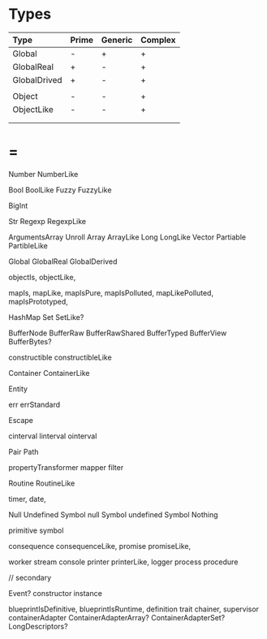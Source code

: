 # Types

| Type         | Prime | Generic | Complex |
|:------------ | ----- | ------- | ------- |
| Global       |   -   |    +    |    +    |
| GlobalReal   |   +   |    -    |    +    |
| GlobalDrived |   +   |    -    |    +    |
|              |       |         |         |
| Object       |   -   |    -    |    +    |
| ObjectLike   |   -   |    -    |    +    |
|              |       |         |         |
|              |       |         |         |

# =

Number
NumberLike

Bool
BoolLike
Fuzzy
FuzzyLike

BigInt

Str
Regexp
RegexpLike

ArgumentsArray
Unroll
Array
ArrayLike
Long
LongLike
Vector
Partiable
PartibleLike

Global
GlobalReal
GlobalDerived

objectIs,
objectLike,

mapIs,
mapLike,
mapIsPure,
mapIsPolluted,
mapLikePolluted,
mapIsPrototyped,

HashMap
Set
SetLike?

BufferNode
BufferRaw
BufferRawShared
BufferTyped
BufferView
BufferBytes?

constructible
constructibleLike

Container
ContainerLike

Entity

err
errStandard

Escape

cinterval
linterval
ointerval

Pair
Path

propertyTransformer
mapper
filter

Routine
RoutineLike

timer,
date,

Null
Undefined
Symbol null
Symbol undefined
Symbol Nothing

primitive
symbol

consequence
consequenceLike,
promise
promiseLike,

worker
stream
console
printer
printerLike,
logger
process
procedure

// secondary

Event?
constructor
instance

blueprintIsDefinitive,
blueprintIsRuntime,
definition
trait
chainer,
supervisor
containerAdapter
ContainerAdapterArray?
ContainerAdapterSet?
LongDescriptors?
